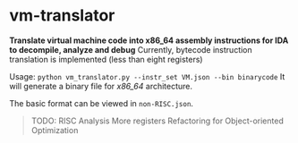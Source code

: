 # vm-translator

**Translate virtual machine code into x86_64 assembly instructions for IDA to decompile, analyze and debug**
Currently, bytecode instruction translation is implemented (less than eight registers)

Usage:
`python vm_translator.py --instr_set VM.json --bin binarycode`
It will generate a binary file for *x86_64* architecture.

The basic format can be viewed in `non-RISC.json`.

> TODO:
> RISC Analysis
> More registers
> Refactoring for Object-oriented
> Optimization

